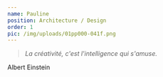 ```yaml
---
name: Pauline
position: Architecture / Design
order: 1
pic: /img/uploads/01pp000-041f.png
---
```

> _La créativité, c'est l'intelligence qui s'amuse._

Albert Einstein
